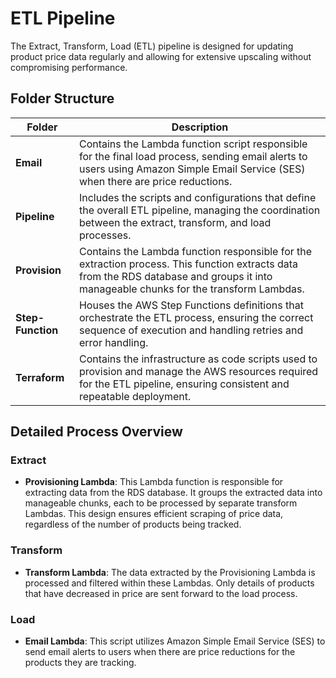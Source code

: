 # ETL Pipeline

The Extract, Transform, Load (ETL) pipeline is designed for updating product price data regularly and allowing for extensive upscaling without compromising performance.

## Folder Structure

| Folder        | Description |
|---------------|-------------|
| **Email**     | Contains the Lambda function script responsible for the final load process, sending email alerts to users using Amazon Simple Email Service (SES) when there are price reductions. |
| **Pipeline**  | Includes the scripts and configurations that define the overall ETL pipeline, managing the coordination between the extract, transform, and load processes. |
| **Provision** | Contains the Lambda function responsible for the extraction process. This function extracts data from the RDS database and groups it into manageable chunks for the transform Lambdas. |
| **Step-Function** | Houses the AWS Step Functions definitions that orchestrate the ETL process, ensuring the correct sequence of execution and handling retries and error handling. |
| **Terraform** | Contains the infrastructure as code scripts used to provision and manage the AWS resources required for the ETL pipeline, ensuring consistent and repeatable deployment. |

## Detailed Process Overview

### Extract

- **Provisioning Lambda**: This Lambda function is responsible for extracting data from the RDS database. It groups the extracted data into manageable chunks, each to be processed by separate transform Lambdas. This design ensures efficient scraping of price data, regardless of the number of products being tracked.

### Transform

- **Transform Lambda**: The data extracted by the Provisioning Lambda is processed and filtered within these Lambdas. Only details of products that have decreased in price are sent forward to the load process.

### Load

- **Email Lambda**: This script utilizes Amazon Simple Email Service (SES) to send email alerts to users when there are price reductions for the products they are tracking.